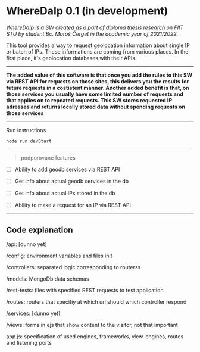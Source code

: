 # WhereDaIp 0.1 (in development) 

*WhereDaIp is a SW created as a part of diploma thesis research on FIIT STU by student Bc. Maroš Čergeť in the academic year of 2021/2022.*

This tool provides a way to request geolocation information about single IP or batch of IPs. These informations are coming from various places. In the first place, it's geolocation databases with their APIs. 

--- 

**The added value of this software is that once you add the rules to this SW via REST API for requests on those sites, this delivers you the results for future requests in a costistent manner. Another added benefit is that, on those services you usually have some limited number of requests and that applies on to repeated requests. This SW stores requested IP adresses and returns locally stored data without spending requests on those services**

--- 

Run instructions

`node run devStart`

--- 


> podporovane features
- [ ] Ability to add geodb services via REST API
- [ ] Get info about actual geodb services in the db
- [ ] Get info about actual IPs stored in the db
- [ ] Ability to make a request for an IP via REST API


--- 

## Code explanation

/api: [dunno yet]

/config: environment variables and files init

/controllers: separated logic corresponding to routerss

/models: MongoDb data schemas

/rest-tests: files with specified REST requests to test application

/routes: routers that specifiy at which url should which controller respond

/services: [dunno yet]

/views: forms in ejs that show content to the visitor, not that important

app.js: specification of used engines, frameworks, view-engines, routes and listening ports


